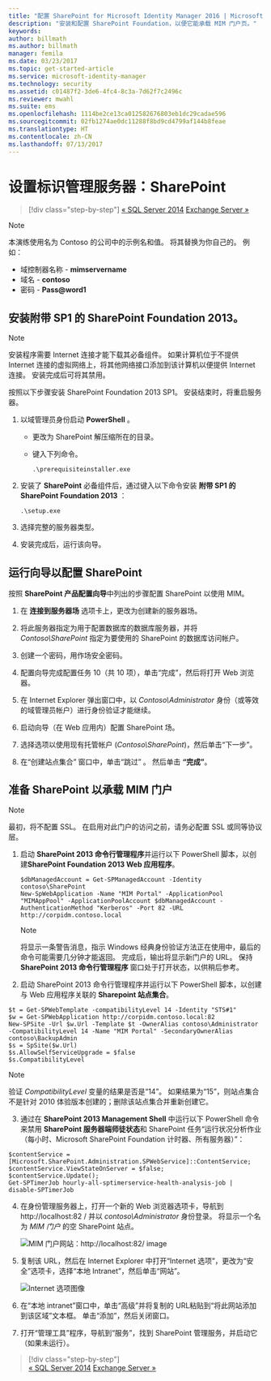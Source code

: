 ```yaml
---
title: "配置 SharePoint for Microsoft Identity Manager 2016 | Microsoft Docs"
description: "安装和配置 SharePoint Foundation，以便它能承载 MIM 门户页。"
keywords: 
author: billmath
ms.author: billmath
manager: femila
ms.date: 03/23/2017
ms.topic: get-started-article
ms.service: microsoft-identity-manager
ms.technology: security
ms.assetid: c01487f2-3de6-4fc4-8c3a-7d62f7c2496c
ms.reviewer: mwahl
ms.suite: ems
ms.openlocfilehash: 1114be2ce13ca012582676803eb1dc29cadae596
ms.sourcegitcommit: 02fb1274ae0dc11288f8bd9cd4799af144b8feae
ms.translationtype: HT
ms.contentlocale: zh-CN
ms.lasthandoff: 07/13/2017
---
```

# 设置标识管理服务器：SharePoint
<a id="set-up-an-identity-management-server-sharepoint" class="xliff"></a>

>[!div class="step-by-step"]
[« SQL Server 2014](prepare-server-sql2014.md)
[Exchange Server »](prepare-server-exchange.md)

> [!NOTE]
> 本演练使用名为 Contoso 的公司中的示例名和值。 将其替换为你自己的。 例如：
> - 域控制器名称 - **mimservername**
> - 域名 - **contoso**
> - 密码 - **Pass@word1**


## 安装**附带 SP1 的 SharePoint Foundation 2013**。
<a id="install-sharepoint-foundation-2013-with-sp1" class="xliff"></a>

> [!NOTE]
> 安装程序需要 Internet 连接才能下载其必备组件。 如果计算机位于不提供 Internet 连接的虚拟网络上，将其他网络接口添加到该计算机以便提供 Internet 连接。 安装完成后可将其禁用。

按照以下步骤安装 SharePoint Foundation 2013 SP1。 安装结束时，将重启服务器。

1.  以域管理员身份启动 **PowerShell** 。

    -   更改为 SharePoint 解压缩所在的目录。

    -   键入下列命令。

        ```
        .\prerequisiteinstaller.exe
        ```

2.  安装了 **SharePoint** 必备组件后，通过键入以下命令安装 **附带 SP1 的 SharePoint Foundation 2013** ：

    ```
    .\setup.exe
    ```

3.  选择完整的服务器类型。

4.  安装完成后，运行该向导。

## 运行向导以配置 SharePoint
<a id="run-the-wizard-to-configure-sharepoint" class="xliff"></a>

按照 **SharePoint 产品配置向导**中列出的步骤配置 SharePoint 以使用 MIM。

1. 在 **连接到服务器场** 选项卡上，更改为创建新的服务器场。

2. 将此服务器指定为用于配置数据库的数据库服务器，并将 *Contoso\SharePoint* 指定为要使用的 SharePoint 的数据库访问帐户。

3. 创建一个密码，用作场安全密码。

4. 配置向导完成配置任务 10（共 10 项），单击“完成”，然后将打开 Web 浏览器。

5. 在 Internet Explorer 弹出窗口中，以 *Contoso\Administrator* 身份（或等效的域管理员帐户）进行身份验证才能继续。

6. 启动向导（在 Web 应用内）配置 SharePoint 场。

7. 选择选项以使用现有托管帐户 (*Contoso\SharePoint*)，然后单击“下一步”。

8. 在“创建站点集合”  窗口中，单击“跳过” 。  然后单击 **“完成”**。

## 准备 SharePoint 以承载 MIM 门户
<a id="prepare-sharepoint-to-host-the-mim-portal" class="xliff"></a>

> [!NOTE]
> 最初，将不配置 SSL。 在启用对此门户的访问之前，请务必配置 SSL 或同等协议层。

1. 启动 **SharePoint 2013 命令行管理程序**并运行以下 PowerShell 脚本，以创建**SharePoint Foundation 2013 Web 应用程序**。

    ```
    $dbManagedAccount = Get-SPManagedAccount -Identity contoso\SharePoint
    New-SpWebApplication -Name "MIM Portal" -ApplicationPool "MIMAppPool" -ApplicationPoolAccount $dbManagedAccount -AuthenticationMethod "Kerberos" -Port 82 -URL http://corpidm.contoso.local
    ```

    > [!NOTE]
    > 将显示一条警告消息，指示 Windows 经典身份验证方法正在使用中，最后的命令可能需要几分钟才能返回。 完成后，输出将显示新门户的 URL。 保持 **SharePoint 2013 命令行管理程序** 窗口处于打开状态，以供稍后参考。

2. 启动 SharePoint 2013 命令行管理程序并运行以下 PowerShell 脚本，以创建与 Web 应用程序关联的 **Sharepoint 站点集合**。

  ```
  $t = Get-SPWebTemplate -compatibilityLevel 14 -Identity "STS#1"
  $w = Get-SPWebApplication http://corpidm.contoso.local:82
  New-SPSite -Url $w.Url -Template $t -OwnerAlias contoso\Administrator
  -CompatibilityLevel 14 -Name "MIM Portal" -SecondaryOwnerAlias contoso\BackupAdmin
  $s = SpSite($w.Url)
  $s.AllowSelfServiceUpgrade = $false
  $s.CompatibilityLevel
  ```

  > [!NOTE]
  > 验证 *CompatibilityLevel* 变量的结果是否是“14”。 如果结果为“15”，则站点集合不是针对 2010 体验版本创建的；删除该站点集合并重新创建它。

3. 通过在 **SharePoint 2013 Management Shell** 中运行以下 PowerShell 命令来禁用 **SharePoint 服务器端师徒状态**和 SharePoint 任务“运行状况分析作业（每小时、Microsoft SharePoint Foundation 计时器、所有服务器）”：

  ```
  $contentService = [Microsoft.SharePoint.Administration.SPWebService]::ContentService;
  $contentService.ViewStateOnServer = $false;
  $contentService.Update();
  Get-SPTimerJob hourly-all-sptimerservice-health-analysis-job | disable-SPTimerJob
  ```

4. 在身份管理服务器上，打开一个新的 Web 浏览器选项卡，导航到 http://localhost:82 / 并以 *contoso\Administrator* 身份登录。  将显示一个名为 *MIM 门户* 的空 SharePoint 站点。

    ![MIM 门户网站：http://localhost:82/ image](media/MIM-DeploySP1.png)

5. 复制该 URL，然后在 Internet Explorer 中打开“Internet 选项”，更改为“安全”选项卡，选择“本地 Intranet”，然后单击“网站”。

    ![Internet 选项图像](media/MIM-DeploySP2.png)

6. 在“本地 intranet”窗口中，单击“高级”并将复制的 URL粘贴到“将此网站添加到该区域”文本框。 单击“添加”，然后关闭窗口。

7. 打开“管理工具”程序，导航到“服务”，找到 SharePoint 管理服务，并启动它（如果未运行）。

>[!div class="step-by-step"]  
[« SQL Server 2014](prepare-server-sql2014.md)
[Exchange Server »](prepare-server-exchange.md)
